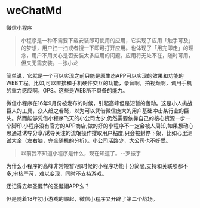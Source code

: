 # weChatMd

微信小程序

>小程序是一种不需要下载安装即可使用的应用，它实现了应用「触手可及」的梦想，用户扫一扫或者搜一下即可打开应用。也体现了「用完即走」的理念，用户不用关心是否安装太多应用的问题。应用将无处不在，随时可用，但又无需安装。--张小龙


简单说，它就是一个可以实现之前只能是原生态APP可以实现的效果和功能的WEB工程。比如,可以直接和手机硬件交互的功能，录音啊，拍视频啊，调用手机的重力感应啊，GPS。这些是WEB所不具备的能力。

微信小程序在16年9月份被发布的时候，引起高峰但是短暂的轰动。这是小人挑战巨人的工具，众人趋之若鹜，以为可以凭借微信庞大的用户基础冲击某行业的巨头。然而能够凭借小程序飞天的小公司太少,仍然需要依靠自己的核心资源一步一个脚印.小程序没有官方的APP商店,做的好的小程序不一定会被人周知,如果想动心思通过诱导分享/诱导关注的流氓操作攫取用户粘度,只会被封停下架，比如心里测试大全（左右脑，完全随机的分析）。小公司活路少，大公司也不好受。

>以前我不知道小程序是什么，现在知道了。--罗振宇

为什么小程序的高峰非常短暂?那时候的小程序功能十分简陋,支持和关联项都不多,审核严苛，难以变现，同时不支持游戏。

还记得去年圣诞节的圣诞帽APP么？

但是随着18年初小游戏的崛起，微信小程序又开辟了第二个战场。

